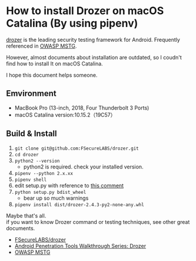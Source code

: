 # How to install Drozer on macOS Catalina (By using pipenv)

[drozer](https://github.com/FSecureLABS/drozer) is the leading security testing framework for Android.
Frequently referenced in [OWASP MSTG](https://github.com/OWASP/owasp-mstg).

However, almost documents about installation are outdated, so I coudn't find how to install It on macOS Catalina.

I hope this document helps someone.

## Emvironment

- MacBook Pro (13-inch, 2018, Four Thunderbolt 3 Ports)
- macOS Catalina version:10.15.2（19C57）

## Build & Install

1. `git clone git@github.com:FSecureLABS/drozer.git`
1. `cd drozer`
1. `python2 --version`
    - python2 is required. check your installed version.
1. `pipenv --python 2.x.xx`
1. `pipenv shell`
1. edit setup.py with reference to [this comment](https://github.com/FSecureLABS/drozer/issues/357#issuecomment-546886215)
1. `python setup.py bdist_wheel`
    - bear up so much warnings
1. `pipenv install dist/drozer-2.4.3-py2-none-any.whl`

Maybe that's all.  
if you want to know Drozer command or testing techniques, see other great documents.
- [FSecureLABS/drozer](https://github.com/FSecureLABS/drozer)
- [Android Penetration Tools Walkthrough Series: Drozer](https://resources.infosecinstitute.com/android-penetration-tools-walkthrough-series-drozer/)
- [OWASP MSTG](https://github.com/OWASP/owasp-mstg)
